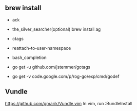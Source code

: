 brew install
------------
- ack

- the_silver_searcher(optional)
brew install ag

- ctags
- reattach-to-user-namespace
- bash_completion
- go get -u github.com/jstemmer/gotags
- go get -v code.google.com/p/rog-go/exp/cmd/godef

Vundle
------
https://github.com/gmarik/Vundle.vim
In vim, run :BundleInstall


